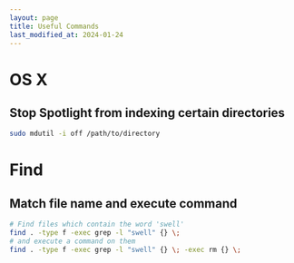 ```yaml
---
layout: page
title: Useful Commands
last_modified_at: 2024-01-24
---
```


# OS X

## Stop Spotlight from indexing certain directories

```bash
sudo mdutil -i off /path/to/directory
```

# Find

## Match file name and execute command


```bash
# Find files which contain the word 'swell'
find . -type f -exec grep -l "swell" {} \;
# and execute a command on them
find . -type f -exec grep -l "swell" {} \; -exec rm {} \;
```





